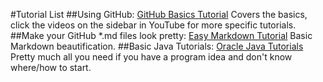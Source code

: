 #Tutorial List
##Using GitHub: [GitHub Basics Tutorial](http://www.markdowntutorial.com/lesson/1/)
Covers the basics, click the videos on the sidebar in YouTube for more specific tutorials.
##Make your GitHub *.md files look pretty: [Easy Markdown Tutorial](http://www.markdowntutorial.com/lesson/1/)
Basic Markdown beautification.
##Basic Java Tutorials: [Oracle Java Tutorials](https://docs.oracle.com/javase/tutorial/)
Pretty much all you need if you have a program idea and don't know where/how to start.

